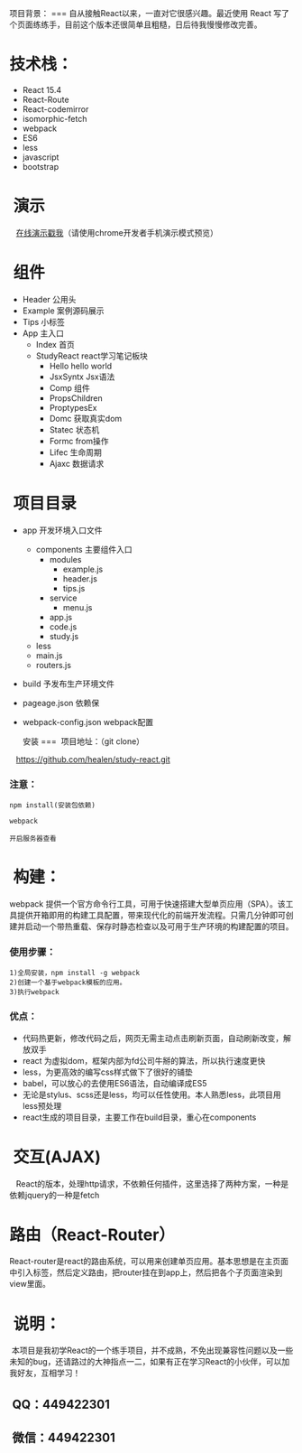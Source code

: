   项目背景： ===
  自从接触React以来，一直对它很感兴趣。最近使用 React 写了个页面练练手，目前这个版本还很简单且粗糙，日后待我慢慢修改完善。

  技术栈：
===
 * React 15.4
 * React-Route
 * React-codemirror
 * isomorphic-fetch
 * webpack
 * ES6
 * less
 * javascript
 * bootstrap

  演示
 ===
    [在线演示戳我](https://healen.github.io/healenrt "点击链接显示")（请使用chrome开发者手机演示模式预览）
  

  组件
 ===
* Header  公用头
* Example 案例源码展示
* Tips  小标签
* App   主入口
  * Index 首页
  * StudyReact  react学习笔记板块
    * Hello hello world
    * JsxSyntx  Jsx语法
    * Comp  组件
    * PropsChildren 
    * ProptypesEx 
    * Domc  获取真实dom
    * Statec  状态机
    * Formc from操作
    * Lifec 生命周期
    * Ajaxc 数据请求


  项目目录
 ===
* app  开发环境入口文件
  * components  主要组件入口
    * modules
      * example.js
      * header.js
      * tips.js
    * service
      * menu.js
    * app.js
    * code.js
    * study.js
  * less
  * main.js
  * routers.js
* build 予发布生产环境文件
* pageage.json   依赖保
* webpack-config.json webpack配置
  





  安装
 ===
  项目地址：（git clone）
 
    https://github.com/healen/study-react.git

### 注意：
    npm install(安装包依赖)

    webpack 

    开启服务器查看
  
  构建：
 ===
 webpack 提供一个官方命令行工具，可用于快速搭建大型单页应用（SPA）。该工具提供开箱即用的构建工具配置，带来现代化的前端开发流程。只需几分钟即可创建并启动一个带热重载、保存时静态检查以及可用于生产环境的构建配置的项目。
  
### 使用步骤： <br>
    1)全局安装，npm install -g webpack 
    2)创建一个基于webpack模板的应用。
    3)执行webpack
    
 
### 优点： <br>
 
 * 代码热更新，修改代码之后，网页无需主动点击刷新页面，自动刷新改变，解放双手
 * react 为虚拟dom，框架内部为fd公司牛掰的算法，所以执行速度更快
 * less，为更高效的编写css样式做下了很好的铺垫
 * babel，可以放心的去使用ES6语法，自动编译成ES5  
 * 无论是stylus、scss还是less，均可以任性使用。本人熟悉less，此项目用less预处理
 * react生成的项目目录，主要工作在build目录，重心在components
  
  交互(AJAX)
  ===
    React的版本，处理http请求，不依赖任何插件，这里选择了两种方案，一种是依赖jquery的一种是fetch

  路由（React-Router）
  ===
  React-router是react的路由系统，可以用来创建单页应用。基本思想是在主页面中引入标签，然后定义路由，把router挂在到app上，然后把各个子页面渲染到view里面。
  
  
  说明：
  ===
  本项目是我初学React的一个练手项目，并不成熟，不免出现兼容性问题以及一些未知的bug，还请路过的大神指点一二，如果有正在学习React的小伙伴，可以加我好友，互相学习！
  
  QQ：449422301
---
  微信：449422301
---
